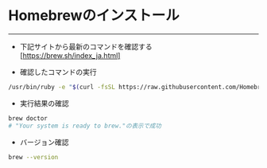 # Homebrewのインストール  

***
* 下記サイトから最新のコマンドを確認する  
[https://brew.sh/index_ja.html]

* 確認したコマンドの実行
```bash
/usr/bin/ruby -e "$(curl -fsSL https://raw.githubusercontent.com/Homebrew/install/master/install)"
```

* 実行結果の確認
```bash
brew doctor
# "Your system is ready to brew."の表示で成功
```

* バージョン確認
```bash
brew --version
```

